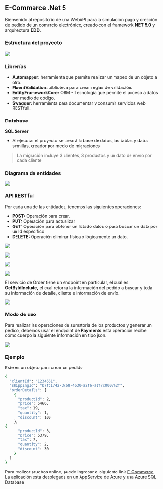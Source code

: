 ## **E-Commerce .Net 5**
Bienvenido al repositorio de una WebAPI para la simulación pago y creación de pedido de un comercio electrónico, creado con el framework **NET 5.0** y arquitectura **DDD.**
### **Estructura del proyecto**
#### ![](https://github.com/Preales/e-commerce/blob/main/docs/images/1.png)

### **Librerías**
- **Automapper**: herramienta que permite realizar un mapeo de un objeto a otro.
- **FluentValidation:** biblioteca para crear reglas de validación.
- **EntityFrameworkCore:** ORM - Tecnología que permite el acceso a datos por medio de código.
- **Swagger:** herramienta para documentar y consumir servicios web RESTfull.

### **Database**
 **SQL Server**
- Al ejecutar el proyecto se creará la base de datos, las tablas y datos semillas, creador por medio de migraciones
> La migración incluye 3 clientes, 3 productos y un dato de envío por cada cliente
### **Diagrama de entidades**
![](https://github.com/Preales/e-commerce/blob/main/docs/images/2.png)

### **API RESTful**
Por cada una de las entidades, tenemos las siguientes operaciones:

- **POST:** Operación para crear.
- **PUT:** Operación para actualizar
- **GET:**  Operación para obtener un listado datos o para buscar un dato por un Id especifico
- **DELETE:** Operación eliminar física o lógicamente un dato.

![](https://github.com/Preales/e-commerce/blob/main/docs/images/3.png)

![](https://github.com/Preales/e-commerce/blob/main/docs/images/4.png)

![](https://github.com/Preales/e-commerce/blob/main/docs/images/5.png)

![](https://github.com/Preales/e-commerce/blob/main/docs/images/6.png)

El servicio de Order tiene un endpoint en particular, el cual es **GetByIdInclude,** el cual retorna la información del pedido a buscar y toda su información de detalle, cliente e información de envío.

![](https://github.com/Preales/e-commerce/blob/main/docs/images/7.png)

### **Modo de uso**
Para realizar las operaciones de sumatoria de los productos y generar un pedido, debemos usar el endpoint de **Payments** esta operación recibe cómo cuerpo la siguiente información en tipo json.

![](https://github.com/Preales/e-commerce/blob/main/docs/images/8.png)


### **Ejemplo**

Este es un objeto para crear un pedido
```sh
{
  "clientId": "1234561",
  "shippingId": "b7fc1742-3c68-4630-a2f6-a1f7c0007a2f",
  "orderDetails": [
    {
      "productId": 2,
      "price": 5466,
      "tax": 19,
      "quantity": 1,
      "discount": 100
    },
{
      "productId": 3,
      "price": 5379,
      "tax": 7,
      "quantity": 2,
      "discount": 30
    }
  ]
}
```
Para realizar pruebas online, puede ingresar al siguiente link [E-Commerce](http://ecommerce-preales.azurewebsites.net/swagger/index.html)
La aplicación esta desplegada en un AppService de Azure y usa Azure SQL Database
